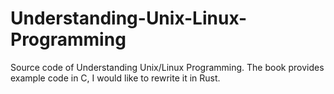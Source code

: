 # Understanding-Unix-Linux-Programming
Source code of Understanding Unix/Linux Programming. The book provides example code in C, I would like to rewrite it in Rust.
